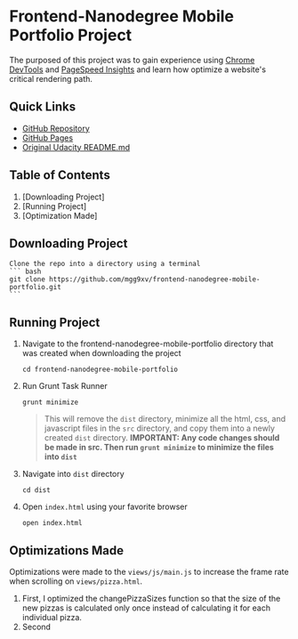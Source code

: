 # Frontend-Nanodegree Mobile Portfolio Project
The purposed of this project was to gain experience using [Chrome DevTools](https://developer.chrome.com/devtools) and [PageSpeed Insights](https://developers.google.com/speed/pagespeed/insights/) and learn how optimize a website's critical rendering path.

## Quick Links
* [GitHub Repository](http://github.com/mgg9xv/frontend-nanodegree-mobile-portfolio)
* [GitHub Pages](http://mgg9xv.github.io/frontend-nanodegree-mobile-portfolio)
* [Original Udacity README.md](./ORIGINAL-REAME.md)

## Table of Contents
1. [Downloading Project]
1. [Running Project]
1. [Optimization Made]

## Downloading Project
    Clone the repo into a directory using a terminal
    ``` bash
    git clone https://github.com/mgg9xv/frontend-nanodegree-mobile-portfolio.git
    ```

## Running Project
1. Navigate to the frontend-nanodegree-mobile-portfolio directory that was created when downloading the project
    ```
    cd frontend-nanodegree-mobile-portfolio
    ```
1. Run Grunt Task Runner
    ```
    grunt minimize
    ```
    >This will remove the `dist` directory, minimize all the html, css, and javascript files in the `src` directory, and copy them into a newly created `dist` directory.
    **IMPORTANT: Any code changes should be made in src. Then run `grunt minimize` to minimize the files into `dist`**

1. Navigate into `dist` directory
    ```
    cd dist
    ```
1. Open `index.html` using your favorite browser
    ```
    open index.html
    ```


## Optimizations Made

Optimizations were made to the `views/js/main.js` to increase the frame rate when scrolling on `views/pizza.html`.

1. First, I optimized the changePizzaSizes function so that the size of the new pizzas is calculated only once instead of calculating it for each individual pizza.
1. Second
